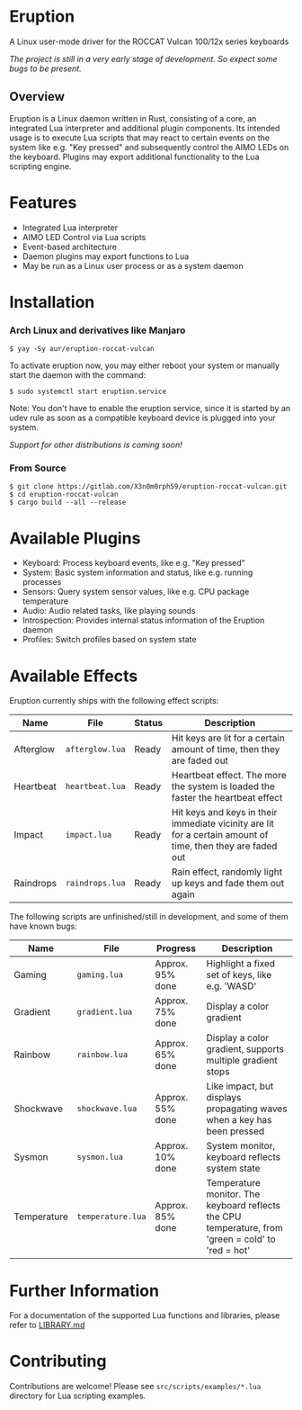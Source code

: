 # Eruption

A Linux user-mode driver for the ROCCAT Vulcan 100/12x series keyboards

*The project is still in a very early stage of development. So expect some bugs to be present.*

## Overview

Eruption is a Linux daemon written in Rust, consisting of a core, an integrated Lua interpreter and additional plugin components. Its intended usage is to execute Lua scripts that may react to certain events on the system like e.g. "Key pressed" and subsequently control the AIMO LEDs on the keyboard. Plugins may export additional functionality to the Lua scripting engine.

# Features

* Integrated Lua interpreter
* AIMO LED Control via Lua scripts
* Event-based architecture
* Daemon plugins may export functions to Lua
* May be run as a Linux user process or as a system daemon

# Installation

### Arch Linux and derivatives like Manjaro

```
$ yay -Sy aur/eruption-roccat-vulcan
```

To activate eruption now, you may either reboot your system or manually start the daemon with the command:

```
$ sudo systemctl start eruption.service
```

Note: You don't have to enable the eruption service, since it is started by an udev rule as soon as a compatible keyboard device is plugged into your system.

*Support for other distributions is coming soon!*

### From Source

```
$ git clone https://gitlab.com/X3n0m0rph59/eruption-roccat-vulcan.git
$ cd eruption-roccat-vulcan
$ cargo build --all --release
```

# Available Plugins

* Keyboard: Process keyboard events, like e.g. "Key pressed"
* System: Basic system information and status, like e.g. running processes
* Sensors: Query system sensor values, like e.g. CPU package temperature
* Audio: Audio related tasks, like playing sounds
* Introspection: Provides internal status information of the Eruption daemon
* Profiles: Switch profiles based on system state

# Available Effects

Eruption currently ships with the following effect scripts:

| Name      | File             | Status | Description                                                                                                 |
| --------- | ---------------- | ------ | ----------------------------------------------------------------------------------------------------------- |
| Afterglow | `afterglow.lua`  | Ready  | Hit keys are lit for a certain amount of time, then they are faded out                                      |
| Heartbeat | `heartbeat.lua`  | Ready  | Heartbeat effect. The more the system is loaded the faster the heartbeat effect                             |
| Impact    | `impact.lua`     | Ready  | Hit keys and keys in their immediate vicinity are lit for a certain amount of time, then they are faded out |
| Raindrops | `raindrops.lua`  | Ready  | Rain effect, randomly light up keys and fade them out again                                                 |

The following scripts are unfinished/still in development, and some of them have known bugs:

| Name        | File              | Progress         | Description                                                                                         |
| ----------- | ----------------- | ---------------- | --------------------------------------------------------------------------------------------------- |
| Gaming      | `gaming.lua`      | Approx. 95% done | Highlight a fixed set of keys, like e.g. 'WASD'                                                     |
| Gradient    | `gradient.lua`    | Approx. 75% done | Display a color gradient                                                                            |
| Rainbow     | `rainbow.lua`     | Approx. 65% done | Display a color gradient, supports multiple gradient stops                                          |
| Shockwave   | `shockwave.lua`   | Approx. 55% done | Like impact, but displays propagating waves when a key has been pressed                             |
| Sysmon      | `sysmon.lua`      | Approx. 10% done | System monitor, keyboard reflects system state                                                      |
| Temperature | `temperature.lua` | Approx. 85% done | Temperature monitor. The keyboard reflects the CPU temperature, from 'green = cold' to 'red = hot'  |

# Further Information

For a documentation of the supported Lua functions and libraries, please refer to [LIBRARY.md](./LIBRARY.md)

# Contributing

Contributions are welcome!
Please see `src/scripts/examples/*.lua` directory for Lua scripting examples.
